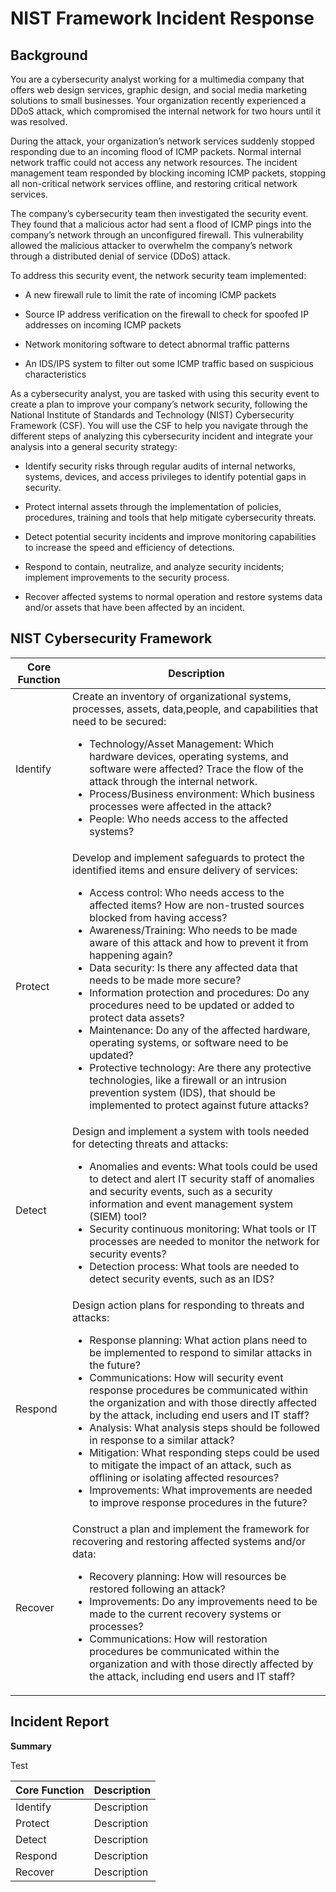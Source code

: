 # NIST Framework Incident Response
## **Background**
You are a cybersecurity analyst working for a multimedia company that offers web design services, graphic design, and social media marketing solutions to small businesses. Your organization recently experienced a DDoS attack, which compromised the internal network for two hours until it was resolved.

During the attack, your organization’s network services suddenly stopped responding due to an incoming flood of ICMP packets. Normal internal network traffic could not access any network resources. The incident management team responded by blocking incoming ICMP packets, stopping all non-critical network services offline, and restoring critical network services. 

The company’s cybersecurity team then investigated the security event. They found that a malicious actor had sent a flood of ICMP pings into the company’s network through an unconfigured firewall. This vulnerability allowed the malicious attacker to overwhelm the company’s network through a distributed denial of service (DDoS) attack. 

To address this security event, the network security team implemented: 

* A new firewall rule to limit the rate of incoming ICMP packets

* Source IP address verification on the firewall to check for spoofed IP addresses on incoming ICMP packets

* Network monitoring software to detect abnormal traffic patterns

* An IDS/IPS system to filter out some ICMP traffic based on suspicious characteristics

As a cybersecurity analyst, you are tasked with using this security event to create a plan to improve your company’s network security, following the National Institute of Standards and Technology (NIST) Cybersecurity Framework (CSF). You will use the CSF to help you navigate through the different steps of analyzing this cybersecurity incident and integrate your analysis into a general security strategy:

* Identify security risks through regular audits of internal networks, systems, devices, and access privileges to identify potential gaps in security. 

* Protect internal assets through the implementation of policies, procedures, training and tools that help mitigate cybersecurity threats. 

* Detect potential security incidents and improve monitoring capabilities to increase the speed and efficiency of detections. 

* Respond to contain, neutralize, and analyze security incidents; implement improvements to the security process. 

* Recover affected systems to normal operation and restore systems data and/or assets that have been affected by an incident. 

## **NIST Cybersecurity Framework**
| Core Function | Description | 
|----------|------|
| Identify | Create an inventory of organizational systems, processes, assets, data,people, and capabilities that need to be secured: <ul><li>Technology/Asset Management: Which hardware devices, operating systems, and software were affected? Trace the flow of the attack through the internal network.</li><li>Process/Business environment: Which business processes were affected in the attack?</li><li>People: Who needs access to the affected systems?</li></ul> |
| Protect | Develop and implement safeguards to protect the identified items and ensure delivery of services: <ul><li>Access control: Who needs access to the affected items? How are non-trusted sources blocked from having access?</li><li>Awareness/Training: Who needs to be made aware of this attack and how to prevent it from happening again?</li><li>Data security: Is there any affected data that needs to be made more secure?</li><li>Information protection and procedures: Do any procedures need to be updated or added to protect data assets?</li><li>Maintenance: Do any of the affected hardware, operating systems, or software need to be updated?</li><li>Protective technology: Are there any protective technologies, like a firewall or an intrusion prevention system (IDS), that should be implemented to protect against future attacks?</li></ul> | 
| Detect | Design and implement a system with tools needed for detecting threats and attacks: <ul><li>Anomalies and events: What tools could be used to detect and alert IT security staff of anomalies and security events, such as a security information and event management system (SIEM) tool?</li><li>Security continuous monitoring: What tools or IT processes are needed to monitor the network for security events?</li><li>Detection process: What tools are needed to detect security events, such as an IDS?</li></ul> | 
| Respond | Design action plans for responding to threats and attacks:<ul><li>Response planning: What action plans need to be implemented to respond to similar attacks in the future?</li><li>Communications: How will security event response procedures be communicated within the organization and with those directly affected by the attack, including end users and IT staff?<li>Analysis: What analysis steps should be followed in response to a similar attack?</li><li>Mitigation: What responding steps could be used to mitigate the impact of an attack, such as offlining or isolating affected resources?</li><li>Improvements: What improvements are needed to improve response procedures in the future?</li></ul> | 
| Recover | Construct a plan and implement the framework for recovering and restoring affected systems and/or data:<ul><li>Recovery planning: How will resources be restored following an attack?</li><li>Improvements: Do any improvements need to be made to the current recovery systems or processes?</li><li>Communications: How will restoration procedures be communicated within the organization and with those directly affected by the attack, including end users and IT staff?</li></ul> | 

## **Incident Report**
**Summary**

Test

| Core Function | Description | 
|----------|------|
| Identify | Description | 
| Protect | Description | 
| Detect | Description | 
| Respond | Description | 
| Recover | Description | 